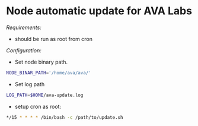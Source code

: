 # Node automatic update for AVA Labs

*Requirements:*

* should be run as root from cron

*Configuration:*

* Set node binary path. 
```bash
NODE_BINAR_PATH='/home/ava/ava/'
```
* Set log path
```bash
LOG_PATH=$HOME/ava-update.log
```
* setup cron as root:

```bash
*/15 * * * * /bin/bash -c /path/to/update.sh
```
